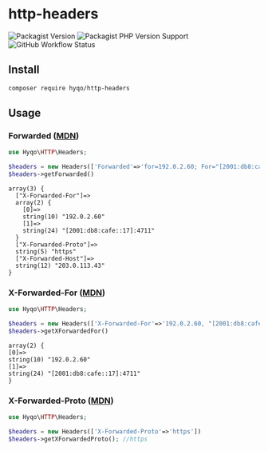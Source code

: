 # http-headers
![Packagist Version](https://img.shields.io/packagist/v/hyqo/http-headers?style=flat-square)
![Packagist PHP Version Support](https://img.shields.io/packagist/php-v/hyqo/http-headers?style=flat-square)
![GitHub Workflow Status](https://img.shields.io/github/workflow/status/hyqo/http-headers/run-tests?style=flat-square)

## Install

```sh
composer require hyqo/http-headers
```

## Usage

### Forwarded ([MDN](https://developer.mozilla.org/en-US/docs/Web/HTTP/Headers/Forwarded))

```php
use Hyqo\HTTP\Headers;

$headers = new Headers(['Forwarded'=>'for=192.0.2.60; For="[2001:db8:cafe::17]:4711"; proto=https; by=203.0.113.43'])
$headers->getForwarded()
```
```text
array(3) {
  ["X-Forwarded-For"]=>
  array(2) {
    [0]=>
    string(10) "192.0.2.60"
    [1]=>
    string(24) "[2001:db8:cafe::17]:4711"
  }
  ["X-Forwarded-Proto"]=>
  string(5) "https"
  ["X-Forwarded-Host"]=>
  string(12) "203.0.113.43"
}
```
### X-Forwarded-For ([MDN](https://developer.mozilla.org/en-US/docs/Web/HTTP/Headers/X-Forwarded-For))

```php
use Hyqo\HTTP\Headers;

$headers = new Headers(['X-Forwarded-For'=>'192.0.2.60, "[2001:db8:cafe::17]:4711"'])
$headers->getXForwardedFor()
```
```text
array(2) {
[0]=>
string(10) "192.0.2.60"
[1]=>
string(24) "[2001:db8:cafe::17]:4711"
}
```

### X-Forwarded-Proto ([MDN](https://developer.mozilla.org/en-US/docs/Web/HTTP/Headers/X-Forwarded-Proto))

```php
use Hyqo\HTTP\Headers;

$headers = new Headers(['X-Forwarded-Proto'=>'https'])
$headers->getXForwardedProto(); //https
```
